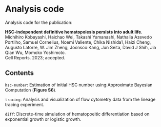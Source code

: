 # Analysis code

Analysis code for the publication:

**HSC-independent definitive hematopoiesis persists into adult life**.  
Michihiro Kobayashi, Haichao Wei, Takashi Yamanashi, Nathalia Azevedo Portilho,
Samuel Cornelius, Noemi Valiente, Chika Nishida1, Haizi Cheng, Augusto Latorre, 
W. Jim Zheng, Joonsoo Kang, Jun Seita, David J Shih, Jia Qian Wu,
Momoko Yoshimoto.  
Cell Reports. 2023; accepted.

## Contents

`hsc-number`: Estimation of initial HSC number using Approximate Bayesian
Computation (**Figure S6**).

`tracing`: Analysis and visualization of flow cytometry data from the lineage 
tracing experiment.

`diff`: Discrete-time simulation of hematopoeitic differentiation based on
exponential growth or logistic growth.

